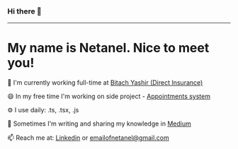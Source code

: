 ### Hi there 👋
<hr>
<h1>My name is Netanel. Nice to meet you!</h1>
<div>
  <p>🏢 I'm currently working full-time at <a href="https://www.555.co.il">Bitach Yashir (Direct Insurance)</a><p>
  <p>😄 In my free time I'm working on side project - <a href="https://github.com/netanelvaknin/dntor-client"/>Appointments system</a></p>
  <p>⚙️ I use daily: .ts, .tsx, .js</p>
  <p>💅 Sometimes I'm writing and sharing my knowledge in <a href="https://medium.com/@vakninetanel">Medium</a></p>
  <p>📫 Reach me at: <a href="">Linkedin</a> or <a href="mailto:emailofnetanel@gmail.com">emailofnetanel@gmail.com</a><p>
</div>

<!--
**netanelvaknin/netanelvaknin** is a ✨ _special_ ✨ repository because its `README.md` (this file) appears on your GitHub profile.

Here are some ideas to get you started:

- 🔭 I’m currently working on ...
- 🌱 I’m currently learning ...
- 👯 I’m looking to collaborate on ...
- 🤔 I’m looking for help with ...
- 💬 Ask me about ...
- 📫 How to reach me: ...
- 😄 Pronouns: ...
- ⚡ Fun fact: ...
-->
